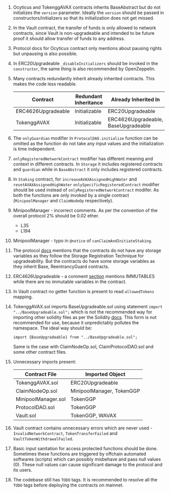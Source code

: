 1. Ocyticus and TokenggAVAX contracts inherits BaseAbstract but do not initializes the `version` parameter. Ideally the `version` should be passed in constructors/initializers so that its initialization does not get missed.

2. In the Vault contract, the transfer of funds is only allowed to network contracts, since Vault is non-upgradeable and intended to be future proof it should allow transfer of funds to any address.

3. Protocol docs for Ocyticus contract only mentions about pausing rights but unpausing is also possible.

4. In ERC20Upgradeable `_disableInitializers` should be invoked in the `constructor`, the same thing is also recommended by OpenZeppelin. 

5. Many contracts redundantly inherit already inherited contracts. This makes the code less readable.

    | Contract           | Redundant Inheritance | Already Inherited In                |
    | ---                | -----------           | -------                             |
    | ERC4626Upgradeable | Initializable         | ERC20Upgradeable                    |
    | TokenggAVAX        | Initializable         | ERC4626Upgradeable, BaseUpgradeable |

6. The `onlyGuardian` modifier in `ProtocolDAO.initialize` function can be omitted as the function do not take any input values and the initialization is time independent.

7. `onlyRegisteredNetworkContract` modifier has different meaning and context in different contracts. In `Storage` it includes registered contracts and `guardian` while in `BaseAbstract` it only includes registered contracts.

8. In `Staking` contract, for `increaseAVAXAssignedHighWater` and `resetAVAXAssignedHighWater` `onlySpecificRegisteredContract` modifier should be used instead of `onlyRegisteredNetworkContract` modifer. As both the functions are only invoked by a single contract (`MinipoolManager` and `ClaimNodeOp` respectively).

9. MinipoolManager - incorrect comments. As per the convention of the overall protocol 2% should be 0.02 ether.
     - L35
     - L194

10. MinipoolManager - typo in `@notice` of `canClaimAndInitiateStaking`.

11. The protocol [docs](https://multisiglabs.notion.site/Architecture-Protocol-Overview-4b79e351133f4d959a65a15478ec0121) mentions that the contracts do not have any storage variables as they follow the Storage Registration Technique for upgradeability.  But the contracts do have some storage variables as they inherit Base, ReentrancyGuard contracts. 

12. ERC4626Upgradeable - a comment [section](https://github.com/code-423n4/2022-12-gogopool/blob/main/contracts/contract/tokens/upgradeable/ERC4626Upgradeable.sol#L24) mentions IMMUTABLES while there are no immutable variables in the contract.

13. In Vault contract no getter function is present to read `allowedTokens` mapping.

14. TokenggAVAX.sol imports BaseUpgradeable.sol using statement `import "../BaseUpgradeable.sol";` which is not the recommended way for importing other solidity files as per the Solidity [docs](https://docs.soliditylang.org/en/v0.8.17/layout-of-source-files.html#syntax-and-semantics). This form is not recommended for use, because it unpredictably pollutes the namespace.
The ideal way should be:
    ```solidity
    import {BaseUpgradeable} from "../BaseUpgradeable.sol";
    ```
    Same is the case with ClaimNodeOp.sol, ClaimProtocolDAO.sol and some other contract files.

15. Unnecessary imports present:

    | Contract File       | Imported Object           |
    | ---                 | -----------               |
    | TokenggAVAX.sol     | ERC20Upgradeable          |
    | ClaimNodeOp.sol     | MinipoolManager, TokenGGP |
    | MinipoolManager.sol | TokenGGP                  |
    | ProtocolDAO.sol     | TokenGGP                  |
    | Vault.sol           | TokenGGP, WAVAX           |


16. Vault contract contains unnecessary errors which are never used - `InvalidNetworkContract`, `TokenTransferFailed` and `VaultTokenWithdrawalFailed`.

17. Basic input sanitation for access protected functions should be done. Sometimes these functions are triggered by offchain automated softwares (scripts) which can possibly misbehave and pass null values (0). These null values can cause significant damage to the protocol and its users.

18. The codebase still has `TODO` tags. It is recommended to resolve all the `TODO` tags before deploying the contracts on mainnet.
